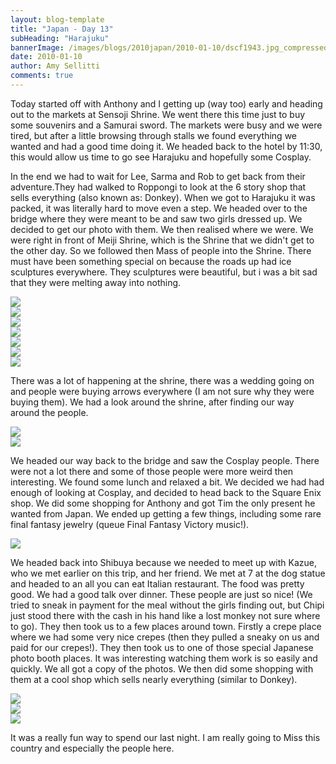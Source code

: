 ```yaml
---
layout: blog-template
title: "Japan - Day 13"
subHeading: "Harajuku"
bannerImage: /images/blogs/2010japan/2010-01-10/dscf1943.jpg_compressed.JPEG
date: 2010-01-10
author: Amy Sellitti
comments: true
---
```


Today started off with Anthony and I getting up (way too) early and heading out to the markets at Sensoji Shrine. We went there this time just to buy some souvenirs and a Samurai sword. The markets were busy and we were tired, but after a little browsing through stalls we found everything we wanted and had a good time doing it. We headed back to the hotel by 11:30, this would allow us time to go see Harajuku and hopefully some Cosplay.

In the end we had to wait for Lee, Sarma and Rob to get back from their adventure.They had walked to Roppongi to look at the 6 story shop that sells everything (also known as: Donkey).
When we got to Harajuku it was packed, it was literally hard to move even a step. We headed over to the bridge where they were meant to be and saw two girls dressed up. We decided to get our photo with them. We then realised where we were. We were right in front of Meiji Shrine, which is the Shrine that we didn't get to the other day. So we followed then Mass of people into the Shrine. There must have been something special on because the roads up had ice sculptures everywhere. They sculptures were beautiful, but i was a bit sad that they were melting away into nothing.

<div class="center-image"><img src="/images/blogs/2010japan/2010-01-10/DSC_0379.JPG_compressed.JPEG" /></div>
<div class="center-image"><img src="/images/blogs/2010japan/2010-01-10/dscf1877.jpg_compressed.JPEG" /></div>
<div class="center-image"><img src="/images/blogs/2010japan/2010-01-10/dscf1935.jpg_compressed.JPEG" /></div>
<div class="center-image"><img src="/images/blogs/2010japan/2010-01-10/img_5164.jpg_compressed.JPEG" /></div>
<div class="center-image"><img src="/images/blogs/2010japan/2010-01-10/img_5165.jpg_compressed.JPEG" /></div>
<div class="center-image"><img src="/images/blogs/2010japan/2010-01-10/img_5170.jpg_compressed.JPEG" /></div>
<div class="center-image"><img src="/images/blogs/2010japan/2010-01-10/IMG_3251.JPG_compressed.JPEG" /></div>

There was a lot of happening at the shrine, there was a wedding going on and people were buying arrows everywhere (I am not sure why they were buying them). We had a look around the shrine, after finding our way around the people.

<div class="center-image"><img src="/images/blogs/2010japan/2010-01-10/dscf1887.jpg_compressed.JPEG" /></div>
<div class="center-image"><img src="/images/blogs/2010japan/2010-01-10/dscf1943.jpg_compressed.JPEG" /></div>

We headed our way back to the bridge and saw the Cosplay people. There were not a lot there and some of those people were more weird then interesting. We found some lunch and relaxed a bit. We decided we had had enough of looking at Cosplay, and decided to head back to the Square Enix shop. We did some shopping for Anthony and got Tim the only present he wanted from Japan. We ended up getting a few things, including some rare final fantasy jewelry (queue Final Fantasy Victory music!).

<div class="center-image"><img src="/images/blogs/2010japan/2010-01-10/img_5179.jpg_compressed.JPEG" /></div>

We headed back into Shibuya because we needed to meet up with Kazue, who we met earlier on this trip, and her friend. We met at 7 at the dog statue and headed to an all you can eat Italian restaurant. The food was pretty good. We had a good talk over dinner. These people are just so nice! (We tried to sneak in payment for the meal without the girls finding out, but Chipi just stood there with the cash in his hand like a lost monkey not sure where to go). They then took us to a few places around town. Firstly a crepe place where we had some very nice crepes (then they pulled a sneaky on us and paid for our crepes!). They then took us to one of those special Japanese photo booth places. It was interesting watching them work is so easily and quickly. We all got a copy of the photos. We then did some shopping with them at a cool shop which sells nearly everything (similar to Donkey).

<div class="center-image"><img src="/images/blogs/2010japan/2010-01-10/DSC_0527.JPG_compressed.JPEG" /></div>
<div class="center-image"><img src="/images/blogs/2010japan/2010-01-10/IMG_6317.JPG_compressed.JPEG" /></div>
<div class="center-image"><img src="/images/blogs/2010japan/2010-01-10/DSC_0377.JPG_compressed.JPEG" /></div>

It was a really fun way to spend our last night. I am really going to Miss this country and especially the people here.
